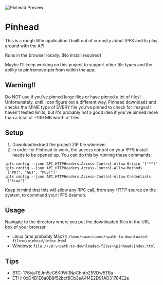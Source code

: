 ![Pinhead Preview](http://i.imgur.com/lfAYX2u.png)

# Pinhead
This is a rough little application I built out of curiosity about IPFS and to play around with the API.

Runs in the browser locally. (No install required)

Maybe I'll keep working on this project to support other file types and the ability to pin/remove-pin from within the app.

## Warning!!
Do NOT use if you've pinned large files or have pinned a lot of files! Unfortunately, until I can figure out a different way, Pinhead downloads and checks the MIME type of EVERY file you've pinned to check for images! I haven't tested limits, but it's probably not a good idea if you've pinned more than a total of ~100 MB worth of files.

## Setup
1. Download/extract the project ZIP file wherever
2. In order for Pinhead to work, the access control on your IPFS install needs to be opened up. You can do this by running these commands:
```
ipfs config --json API.HTTPHeaders.Access-Control-Allow-Origin '["*"]'
ipfs config --json API.HTTPHeaders.Access-Control-Allow-Methods '["PUT", "GET", "POST"]'
ipfs config --json API.HTTPHeaders.Access-Control-Allow-Credentials '["true"]'
```
Keep in mind that this will allow any RPC call, from any HTTP source on the system, to command your IPFS daemon.

## Usage
Navigate to the directory where you put the downloaded files in the URL box of your browser.
* Linux (and probably Mac?): `/home/<username>/<path-to-downloaded-files>/pinhead/index.html`
* Windows: `file:///D:\<path-to-downloaded-files>\pinhead\index.html`

## Tips
* BTC: 176yjaTEJm5eG6K9WRNpChntbZ5VDw5TBa
* ETH: 0xD4B1E6a0B8f52bcf8Cb3eA4f4E2D91AD31784E2e
